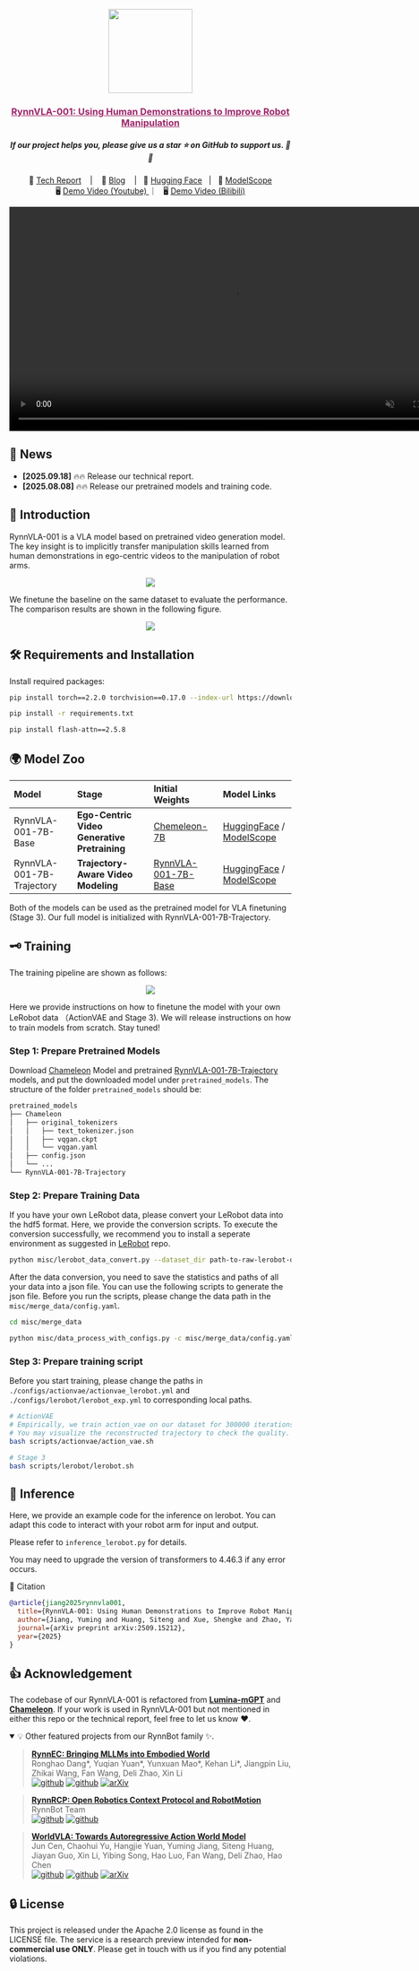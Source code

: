 <p align="center">
    <img src="./assets/logo.png" width="150" style="margin-bottom: 0.2;"/>
<p>

<h3 align="center"><a href="" style="color:#9C276A">
RynnVLA-001: Using Human Demonstrations to Improve Robot Manipulation</a></h3>
<h5 align="center"> If our project helps you, please give us a star ⭐ on GitHub to support us. 🙏🙏 </h2>


<p align="center">
        📃  <a href="https://arxiv.org/pdf/2509.15212"> Tech Report</a> &nbsp&nbsp | &nbsp&nbsp 📑 <a href="https://huggingface.co/blog/Alibaba-DAMO-Academy/rynnvla-001"> Blog</a> &nbsp&nbsp | &nbsp&nbsp🤗 <a href="https://huggingface.co/Alibaba-DAMO-Academy/RynnVLA-001-7B-Trajectory">Hugging Face</a>&nbsp&nbsp | &nbsp&nbsp🤖 <a href="https://modelscope.cn/models/DAMO_Academy/RynnVLA-001-7B-Trajectory">ModelScope</a> <br>
        🖥️ <a href="https://youtu.be/nTv0SCvejlE">Demo Video (Youtube) </a>  ｜ &nbsp&nbsp🖥️ <a href="https://www.bilibili.com/video/BV1hVt2zME2B">Demo Video (Bilibili) </a>
<br>

<div align="center"><video src="https://github.com/user-attachments/assets/96588406-a533-4cdc-84f4-776b43e61d82" width="800" autoplay loop muted></div>


## 📰 News

* **[2025.09.18]**  🔥🔥 Release our technical report.
* **[2025.08.08]**  🔥🔥 Release our pretrained models and training code.


## 🌟 Introduction
RynnVLA-001 is a VLA model based on pretrained video generation model. The key insight is to implicitly transfer manipulation skills learned from human demonstrations in ego-centric videos to the manipulation of robot arms.
<p align="center">
<img src="assets/overview.png" style="max-width: 90%; height: auto;">


<p>

We finetune the baseline on the same dataset to evaluate the performance. The comparison results are shown in the following figure.
<p align="center">
<img src="https://github.com/user-attachments/assets/8e5960f5-a232-4dd3-9dca-df067caa2f30" style="max-width: 90%; height: auto;">

<p>

## 🛠️ Requirements and Installation

Install required packages:

```bash
pip install torch==2.2.0 torchvision==0.17.0 --index-url https://download.pytorch.org/whl/cu121

pip install -r requirements.txt

pip install flash-attn==2.5.8
```

## 🌍 Model Zoo
| Model | Stage | Initial Weights | Model Links
|:---|:-----|:-----|:---|
| RynnVLA-001-7B-Base | **Ego-Centric Video Generative Pretraining** | [Chemeleon-7B](https://huggingface.co/facebook/chameleon-7b) | [HuggingFace](https://huggingface.co/Alibaba-DAMO-Academy/RynnVLA-001-7B-Base) / [ModelScope](https://modelscope.cn/models/DAMO_Academy/RynnVLA-001-7B-Base) |
| RynnVLA-001-7B-Trajectory | **Trajectory-Aware Video Modeling** | [RynnVLA-001-7B-Base](https://huggingface.co/Alibaba-DAMO-Academy/RynnVLA-001-7B-Base) | [HuggingFace](https://huggingface.co/Alibaba-DAMO-Academy/RynnVLA-001-7B-Trajectory) / [ModelScope](https://modelscope.cn/models/DAMO_Academy/RynnVLA-001-7B-Trajectory) |

Both of the models can be used as the pretrained model for VLA finetuning (Stage 3). Our full model is initialized with RynnVLA-001-7B-Trajectory.

## 🗝️ Training

The training pipeline are shown as follows:

<p align="center">
<img src="assets/framework.png" style="max-width: 90%; height: auto;">

<p>

Here we provide instructions on how to finetune the model with your own LeRobot data （ActionVAE and Stage 3). We will release instructions on how to train models from scratch. Stay tuned!

### Step 1: Prepare Pretrained Models

Download [Chameleon](https://huggingface.co/Alpha-VLLM/Chameleon_7B_mGPT) Model and pretrained [RynnVLA-001-7B-Trajectory](https://huggingface.co/Alibaba-DAMO-Academy/RynnVLA-001-7B-Trajectory) models, and put the downloaded model under `pretrained_models`. The structure of the folder `pretrained_models` should be:
```bash
pretrained_models
├── Chameleon
│   ├── original_tokenizers
│   │   ├── text_tokenizer.json
│   │   ├── vqgan.ckpt
│   │   └── vqgan.yaml
│   ├── config.json
│   └── ...
└── RynnVLA-001-7B-Trajectory
```

### Step 2: Prepare Training Data

If you have your own LeRobot data, please convert your LeRobot data into the hdf5 format. Here, we provide the conversion scripts. To execute the conversion successfully, we recommend you to install a seperate environment as suggested in [LeRobot](https://github.com/huggingface/lerobot) repo.

```bash
python misc/lerobot_data_convert.py --dataset_dir path-to-raw-lerobot-data --task_name dataset-name --save_dir path-to-save-hdf5-files
```

After the data conversion, you need to save the statistics and paths of all your data into a json file. You can use the following scripts to generate the json file. Before you run the scripts, please change the data path in the `misc/merge_data/config.yaml`.

```bash
cd misc/merge_data

python misc/data_process_with_configs.py -c misc/merge_data/config.yaml
```

### Step 3: Prepare training script

Before you start training, please change the paths in `./configs/actionvae/actionvae_lerobot.yml` and `./configs/lerobot/lerobot_exp.yml` to corresponding local paths.

```bash
# ActionVAE
# Empirically, we train action_vae on our dataset for 300000 iterations with batch size of 16 * 8 (GPUs).
# You may visualize the reconstructed trajectory to check the quality.
bash scripts/actionvae/action_vae.sh

# Stage 3
bash scripts/lerobot/lerobot.sh
```
## 🤖 Inference

Here, we provide an example code for the inference on lerobot. You can adapt this code to interact with your robot arm for input and output.

Please refer to `inference_lerobot.py` for details.

You may need to upgrade the version of transformers to 4.46.3 if any error occurs.

📑 Citation

```bibtex
@article{jiang2025rynnvla001,
  title={RynnVLA-001: Using Human Demonstrations to Improve Robot Manipulation},
  author={Jiang, Yuming and Huang, Siteng and Xue, Shengke and Zhao, Yaxi and Cen, Jun and Leng, Sicong and Li, Kehan and Guo, Jiayan and Wang, Kexiang and Chen, Mingxiu and Wang, Fan and Zhao, Deli and Li, Xin},
  journal={arXiv preprint arXiv:2509.15212},
  year={2025}
}
```



## 👍 Acknowledgement
The codebase of our RynnVLA-001 is refactored from [**Lumina-mGPT**](https://github.com/Alpha-VLLM/Lumina-mGPT) and [**Chameleon**](https://github.com/facebookresearch/chameleon). If your work is used in RynnVLA-001 but not mentioned in either this repo or the technical report, feel free to let us know :heart:.

<details open><summary>💡 Other featured projects from our RynnBot family ✨. </summary><p>

<!--  may -->
> [**RynnEC: Bringing MLLMs into Embodied World**](https://github.com/alibaba-damo-academy/RynnEC) <br>
> Ronghao Dang*, Yuqian Yuan*, Yunxuan Mao*, Kehan Li*, Jiangpin Liu, Zhikai Wang, Fan Wang, Deli Zhao, Xin Li <br>
[![github](https://img.shields.io/badge/-Github-black?logo=github)](https://github.com/alibaba-damo-academy/RynnEC)  [![github](https://img.shields.io/github/stars/alibaba-damo-academy/RynnEC.svg?style=social)](https://github.com/alibaba-damo-academy/RynnEC) [![arXiv](https://img.shields.io/badge/Arxiv-2508.14160-b31b1b.svg?logo=arXiv)](https://arxiv.org/abs/2508.14160) <be>

> [**RynnRCP: Open Robotics Context Protocol and RobotMotion**](https://github.com/alibaba-damo-academy/RynnRCP) <br>
> RynnBot Team <br>
[![github](https://img.shields.io/badge/-Github-black?logo=github)](https://github.com/alibaba-damo-academy/RynnRCP)  [![github](https://img.shields.io/github/stars/alibaba-damo-academy/RynnRCP.svg?style=social)](https://github.com/alibaba-damo-academy/RynnRCP)  <br>

> [**WorldVLA: Towards Autoregressive Action World Model**](https://arxiv.org/abs/2506.21539) <br>
> Jun Cen, Chaohui Yu, Hangjie Yuan, Yuming Jiang, Siteng Huang, Jiayan Guo, Xin Li, Yibing Song, Hao Luo, Fan Wang, Deli Zhao, Hao Chen <br>
[![github](https://img.shields.io/badge/-Github-black?logo=github)](https://github.com/alibaba-damo-academy/WorldVLA)  [![github](https://img.shields.io/github/stars/alibaba-damo-academy/WorldVLA.svg?style=social)](https://github.com/alibaba-damo-academy/WorldVLA)  [![arXiv](https://img.shields.io/badge/Arxiv-2506.21539-b31b1b.svg?logo=arXiv)](https://arxiv.org/abs/2506.21539) <br>

</p></details>


## 🔒 License

This project is released under the Apache 2.0 license as found in the LICENSE file.
The service is a research preview intended for **non-commercial use ONLY**. Please get in touch with us if you find any potential violations.



